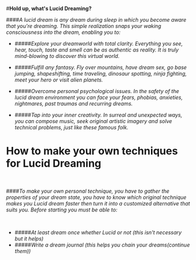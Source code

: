 #**Hold up, what's Lucid Dreaming?**

####*A lucid dream is any dream during sleep in which you become aware that you're dreaming. This simple realization snaps your waking consciousness into the dream, enabling you to:*

- #####*Explore your dreamworld with total clarity. Everything you see, hear, touch, taste and smell can be as authentic as reality. It is truly mind-blowing to discover this virtual world.*

- #####*Fulfill any fantasy. Fly over mountains, have dream sex, go base jumping, shapeshifting, time traveling, dinosaur spotting, ninja fighting, meet your hero or visit alien planets.*

- #####*Overcome personal psychological issues. In the safety of the lucid dream environment you can face your fears, phobias, anxieties, nightmares, past traumas and recurring dreams.*

- #####*Tap into your inner creativity. In surreal and unexpected ways, you can compose music, seek original artistic imagery and solve technical problems, just like these famous folk.*



# **How to make your own techniques for Lucid Dreaming**
&nbsp;

####*To make your own personal technique, you have to gather the properties of your dream state, you have to know which original technique makes you Lucid dream faster then turn it into a customized alternative that suits you. Before starting you must be able to:*

&nbsp;
- #####*At least dream once whether Lucid or not (this isn't necessary but it helps)*
- #####*Write a dream journal (this helps you chain your dreams(continue them))*
&nbsp;
